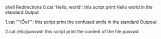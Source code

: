 shell Redirections
0.cat 'Hello, world': this script print Hello world in the standard Output

1.cat "\"(Ôo)'": this script print the confused smile in the standard Outpout

2.cat /etc/passwd: this script print the content of the file passwd
